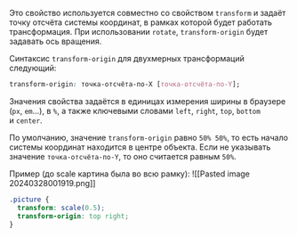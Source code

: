 Это свойство используется совместно со свойством `transform` и задаёт точку отсчёта системы координат, в рамках которой будет работать трансформация. При использовании `rotate`, `transform-origin` будет задавать ось вращения.

Синтаксис `transform-origin` для двухмерных трансформаций следующий:

```css
transform-origin: точка-отсчёта-по-X [точка-отсчёта-по-Y];
```

Значения свойства задаётся в единицах измерения ширины в браузере (`px`, `em`...), в `%`, а также ключевыми словами `left`, `right`, `top`, `bottom` и `center`.

По умолчанию, значение `transform-origin` равно `50% 50%`, то есть начало системы координат находится в центре объекта. Если не указывать значение `точка-отсчёта-по-Y`, то оно считается равным `50%`.

Пример (до scale картина была во всю рамку):
![[Pasted image 20240328001919.png]]
```css
.picture {
  transform: scale(0.5);
  transform-origin: top right;
}
```
